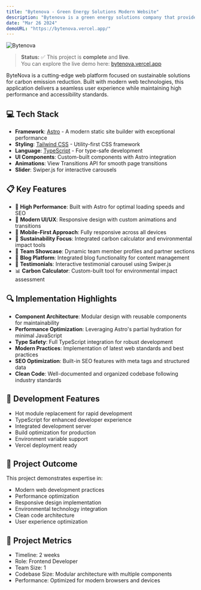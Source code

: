 ```yaml
---
title: "Bytenova - Green Energy Solutions Modern Website"
description: "Bytenova is a green energy solutions company that provides sustainable energy solutions to businesses and individuals."
date: "Mar 26 2024"
demoURL: "https://bytenova.vercel.app/"
---
```


![Bytenova](/bytenova/thumb.png)

> **Status:** ✅ This project is **complete** and **live**.  
> You can explore the live demo here: <a href="https://bytenova.vercel.app/" target="_blank" rel="noopener noreferrer">bytenova.vercel.app</a>

ByteNova is a cutting-edge web platform focused on sustainable solutions for carbon emission reduction. Built with modern web technologies, this application delivers a seamless user experience while maintaining high performance and accessibility standards.


## 💻 Tech Stack
- **Framework**: [Astro](https://astro.build/) - A modern static site builder with exceptional performance
- **Styling**: [Tailwind CSS](https://tailwindcss.com/) - Utility-first CSS framework
- **Language**: [TypeScript](https://www.typescriptlang.org/) - For type-safe development
- **UI Components**: Custom-built components with Astro integration
- **Animations**: View Transitions API for smooth page transitions
- **Slider**: Swiper.js for interactive carousels

## 📋 Key Features
- 🚀 **High Performance**: Built with Astro for optimal loading speeds and SEO
- 🎨 **Modern UI/UX**: Responsive design with custom animations and transitions
- 📱 **Mobile-First Approach**: Fully responsive across all devices
- 🌱 **Sustainability Focus**: Integrated carbon calculator and environmental impact tools
- 👥 **Team Showcase**: Dynamic team member profiles and partner sections
- 📝 **Blog Platform**: Integrated blog functionality for content management
- 💬 **Testimonials**: Interactive testimonial carousel using Swiper.js
- 📊 **Carbon Calculator**: Custom-built tool for environmental impact assessment

## 🔍 Implementation Highlights
- **Component Architecture**: Modular design with reusable components for maintainability
- **Performance Optimization**: Leveraging Astro's partial hydration for minimal JavaScript
- **Type Safety**: Full TypeScript integration for robust development
- **Modern Practices**: Implementation of latest web standards and best practices
- **SEO Optimization**: Built-in SEO features with meta tags and structured data
- **Clean Code**: Well-documented and organized codebase following industry standards

## 🔧 Development Features
- Hot module replacement for rapid development
- TypeScript for enhanced developer experience
- Integrated development server
- Build optimization for production
- Environment variable support
- Vercel deployment ready

## 📝 Project Outcome
This project demonstrates expertise in:
- Modern web development practices
- Performance optimization
- Responsive design implementation
- Environmental technology integration
- Clean code architecture
- User experience optimization

## 📝 Project Metrics
- Timeline: 2 weeks
- Role: Frontend Developer
- Team Size: 1
- Codebase Size: Modular architecture with multiple components
- Performance: Optimized for modern browsers and devices
